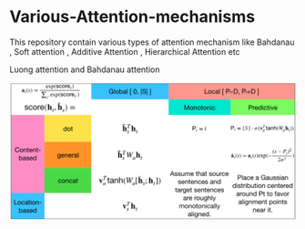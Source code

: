 # Various-Attention-mechanisms
This repository contain various types of attention mechanism like Bahdanau , Soft attention , Additive Attention , Hierarchical Attention etc


Luong attention and Bahdanau attention




<img src="/Images/alignments.png" alt="My cool logo"/>


